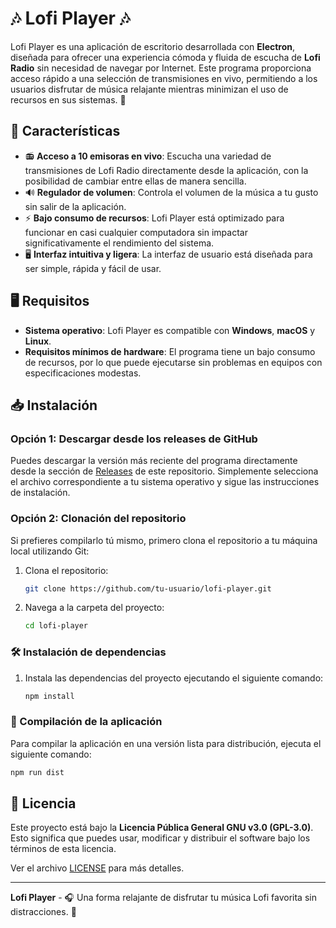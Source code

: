 # 🎶 Lofi Player 🎶

Lofi Player es una aplicación de escritorio desarrollada con **Electron**, diseñada para ofrecer una experiencia cómoda y fluida de escucha de **Lofi Radio** sin necesidad de navegar por Internet. Este programa proporciona acceso rápido a una selección de transmisiones en vivo, permitiendo a los usuarios disfrutar de música relajante mientras minimizan el uso de recursos en sus sistemas. 🌙

## 🌟 Características

- 📻 **Acceso a 10 emisoras en vivo**: Escucha una variedad de transmisiones de Lofi Radio directamente desde la aplicación, con la posibilidad de cambiar entre ellas de manera sencilla.
- 🔊 **Regulador de volumen**: Controla el volumen de la música a tu gusto sin salir de la aplicación.
- ⚡ **Bajo consumo de recursos**: Lofi Player está optimizado para funcionar en casi cualquier computadora sin impactar significativamente el rendimiento del sistema.
- 🖥️ **Interfaz intuitiva y ligera**: La interfaz de usuario está diseñada para ser simple, rápida y fácil de usar.

## 🖥️ Requisitos

- **Sistema operativo**: Lofi Player es compatible con **Windows**, **macOS** y **Linux**.
- **Requisitos mínimos de hardware**: El programa tiene un bajo consumo de recursos, por lo que puede ejecutarse sin problemas en equipos con especificaciones modestas.

## 📥 Instalación

### Opción 1: Descargar desde los releases de GitHub

Puedes descargar la versión más reciente del programa directamente desde la sección de [Releases](https://github.com/tu-usuario/lofi-player/releases) de este repositorio. Simplemente selecciona el archivo correspondiente a tu sistema operativo y sigue las instrucciones de instalación.

### Opción 2: Clonación del repositorio

Si prefieres compilarlo tú mismo, primero clona el repositorio a tu máquina local utilizando Git:

1. Clona el repositorio:

    ```bash
    git clone https://github.com/tu-usuario/lofi-player.git
    ```

2. Navega a la carpeta del proyecto:

    ```bash
    cd lofi-player
    ```

### 🛠️ Instalación de dependencias

1. Instala las dependencias del proyecto ejecutando el siguiente comando:

    ```bash
    npm install
    ```

### 🚀 Compilación de la aplicación

Para compilar la aplicación en una versión lista para distribución, ejecuta el siguiente comando:

```bash
npm run dist
```
## 📄 Licencia

Este proyecto está bajo la **Licencia Pública General GNU v3.0 (GPL-3.0)**. Esto significa que puedes usar, modificar y distribuir el software bajo los términos de esta licencia.

Ver el archivo [LICENSE](LICENSE) para más detalles.

---

**Lofi Player** - 🎧 Una forma relajante de disfrutar tu música Lofi favorita sin distracciones. 🌙
